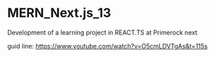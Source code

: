 # MERN_Next.js_13

Development of a learning project in REACT.TS at Primerock next

guid line: https://www.youtube.com/watch?v=O5cmLDVTgAs&t=115s
